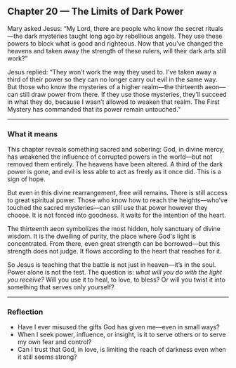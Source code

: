 ## Chapter 20 — The Limits of Dark Power

Mary asked Jesus:
“My Lord, there are people who know the secret rituals—the dark mysteries taught long ago by rebellious angels. They use these powers to block what is good and righteous. Now that you’ve changed the heavens and taken away the strength of these rulers, will their dark arts still work?”

Jesus replied:
“They won’t work the way they used to. I’ve taken away a third of their power so they can no longer carry out evil in the same way. But those who know the mysteries of a higher realm—the thirteenth aeon—can still draw power from there. If they use those mysteries, they’ll succeed in what they do, because I wasn’t allowed to weaken that realm. The First Mystery has commanded that its power remain untouched.”

---

### What it means

This chapter reveals something sacred and sobering: God, in divine mercy, has weakened the influence of corrupted powers in the world—but not removed them entirely. The heavens have been altered. A third of the dark power is gone, and evil is less able to act as freely as it once did. This is a sign of hope.

But even in this divine rearrangement, free will remains. There is still access to great spiritual power. Those who know how to reach the heights—who’ve touched the sacred mysteries—can still use that power however they choose. It is not forced into goodness. It waits for the intention of the heart.

The thirteenth aeon symbolizes the most hidden, holy sanctuary of divine wisdom. It is the dwelling of purity, the place where God's light is concentrated. From there, even great strength can be borrowed—but this strength does not judge. It flows according to the heart that reaches for it.

So Jesus is teaching that the battle is not just in heaven—it’s in the soul. Power alone is not the test. The question is: *what will you do with the light you receive?* Will you use it to heal, to love, to bless? Or will you twist it into something that serves only yourself?

---

### Reflection

* Have I ever misused the gifts God has given me—even in small ways?
* When I seek power, influence, or insight, is it to serve others or to serve my own fear and control?
* Can I trust that God, in love, is limiting the reach of darkness even when it still seems strong?